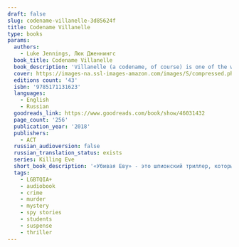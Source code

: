 ```yaml
---
draft: false
slug: codename-villanelle-3d85624f
title: Codename Villanelle
type: books
params:
  authors:
    - Luke Jennings, Люк Дженнингс
  book_title: Codename Villanelle
  book_description: 'Villanelle (a codename, of course) is one of the world’s most skilled assassins. A catlike psychopath whose love for the creature comforts of her luxurious lifestyle is second only to her love of the game, she specializes in murdering the world’s richest and most powerful. But when she murders an influential Russian politician, she draws a relentless foe to her tail. Eve Polastri (not a codename) is a former MI6 operative hired by the national security services for a singular task: to find and capture or kill the assassin responsible, and those who have aided her. Eve, whose quiet and otherwise unextraordinary life belies her quick wit and keen intellect, accepts the mission. The ensuing chase will lead them on a trail around the world, intersecting with corrupt governments and powerful criminal organizations, all leading towards a final confrontation from which neither will emerge unscathed. Codename Villanelle is a sleek, fast-paced international thriller from an exciting new voice in fiction.'
  cover: https://images-na.ssl-images-amazon.com/images/S/compressed.photo.goodreads.com/books/1559047602i/46031432.jpg
  editions count: '43'
  isbn: '9785171131623'
  languages:
    - English
    - Russian
  goodreads_link: https://www.goodreads.com/book/show/46031432
  page_count: '256'
  publication_year: '2018'
  publishers:
    - АСТ
  russian_audioversion: false
  russian_translation_status: exists
  series: Killing Eve
  short_book_description: '«Убивая Еву» - это шпионский триллер, который лег в основу одноименного сериала. Книга пронизана едкой иронией и повествует о двух женщинах - разведчице Еве Поластри и киллере Вилланель. Ева отличается от типичного спецагента отсутствием каких-либо суперспособностей: она обычная женщина, которая устает и испытывает страх. Это рядовая сотрудница, и лишь случайное стечение обстоятельств приводит её к руководству одним непростым делом…'
  tags:
    - LGBTQIA+
    - audiobook
    - crime
    - murder
    - mystery
    - spy stories
    - students
    - suspense
    - thriller
---
```

